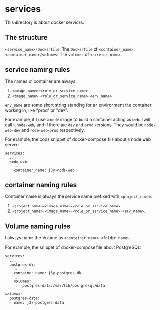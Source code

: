 # services

This directory is about docker services.

## The structure

`<service_name>/Dockerfile`: The `Dockerfile` of `<container_name>`.
`<container_name>/volumes`: The `volumes` of `<service_name>`.

## service naming rules

The names of container are always:

1. `<image_name>`-`<role_or_service_name>`
2. `<image_name>`-`<role_or_service_name>`-`<env_name>`

`env_name` are some short string standing for an environment the container working in, like "prod" or "dev".

For example, if I use a `node` image to build a container acting as `web`. I will call it `node-web`, and if there are `dev` and `prod` versions. They would be `node-web-dev` and `node-web-prod` respectively.

For example, the code snippet of docker-compose file about a node web server:

```
services:
  ...
  node-web:
    ...
    container_name: j3y-node-web
```

## container naming rules

Container name is always the service name prefixed with `<project_name>`.

1. `<project_name>`-`<image_name>`-`<role_or_service_name>`
2. `<project_name>`-`<image_name>`-`<role_or_service_name>`-`<env_name>`.

## Volume naming rules

I always name the Volume as `<container_name>`-`<folder_name>`.

For example, the snippet of docker-compose file about PostgreSQL:

```
services:
  ...
  postgres-db:
    ...
    container_name: j3y-postgres-db
    ...
    volumes:
      - postgres-data:/var/lib/postgresql/data

volumes:
  postgres-data:
    name: j3y-postgres-data
```
